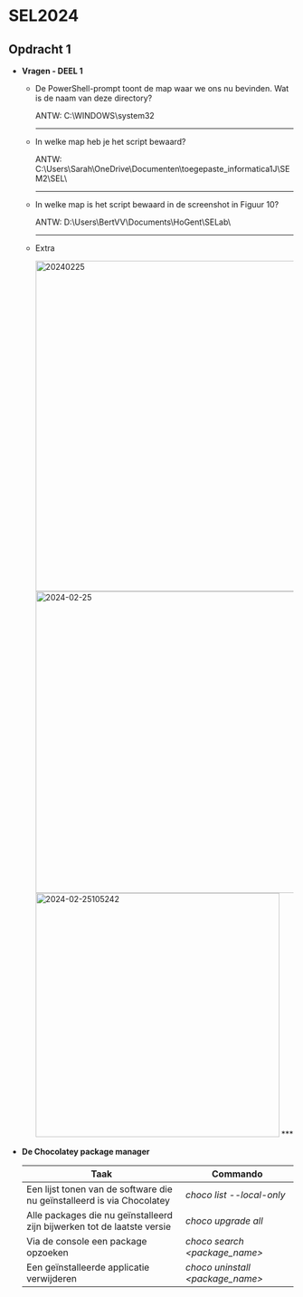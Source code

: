 # SEL2024
## Opdracht 1
- **Vragen - DEEL 1** 

  - De PowerShell-prompt toont de map waar we ons nu bevinden. Wat is de naam van deze directory?
   
     ANTW: C:\WINDOWS\system32
      *** 
  - In welke map heb je het script bewaard?
   
      ANTW: C:\Users\Sarah\OneDrive\Documenten\toegepaste_informatica1J\SEM2\SEL\
    ***
  - In welke map is het script bewaard in de screenshot in Figuur 10?
  
      ANTW:  D:\Users\BertVV\Documents\HoGent\SELab\
    ***
  - Extra
  
       <img width="584" alt="20240225" src="https://github.com/SarahBaderr/SEL2024/assets/160492937/1a4c963f-3583-43c2-ab4d-3f156f2e4d4f">
  
       <img width="533" alt="2024-02-25" src="https://github.com/SarahBaderr/SEL2024/assets/160492937/12e6ac82-0541-46ae-b31a-ae7eb1391f85">
   
       <img width="431" alt="2024-02-25105242" src="https://github.com/SarahBaderr/SEL2024/assets/160492937/294713d9-fe7a-48c5-b24b-576e4de1b1e7">
       ***
- **De Chocolatey package manager**

    |**Taak**|**Commando**|
    |--------|------------|
    |Een lijst tonen van de software die nu geïnstalleerd is via Chocolatey|  _choco list --local-only_ |
    |Alle packages die nu geïnstalleerd zijn bijwerken tot de laatste versie|  _choco upgrade all_ |
    |Via de console een package opzoeken|  _choco search <package_name>_ |
    |Een geïnstalleerde applicatie verwijderen|  _choco uninstall <package_name>_ |

       
